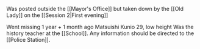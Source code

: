 Was posted outside the [[Mayor's Office]] but taken down by the [[Old Lady]] on the [[Session 2|First evening]]

Went missing 1 year + 1 month ago
Matsuishi Kunio
29, low height
Was the history teacher at the [[School]].
Any information should be directed to the [[Police Station]].